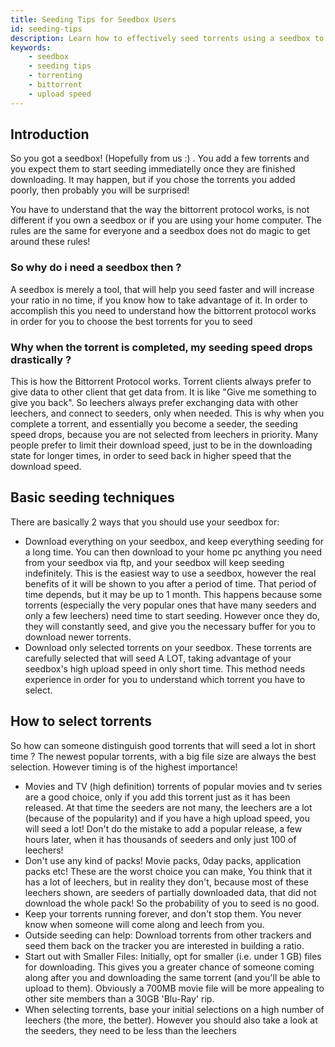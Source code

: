 ```yaml
---
title: Seeding Tips for Seedbox Users
id: seeding-tips
description: Learn how to effectively seed torrents using a seedbox to maximize your upload speed and ratio.
keywords:
    - seedbox
    - seeding tips
    - torrenting
    - bittorrent
    - upload speed
---
```


## Introduction
So you got a seedbox! (Hopefully from us :) . You add a few torrents and you expect them to start seeding immediatelly once they are finished downloading. It may happen, but if you chose the torrents you added poorly, then probably you will be surprised!

You have to understand that the way the bittorrent protocol works, is not different if you own a seedbox or if you are using your home computer. The rules are the same for everyone and a seedbox does not do magic to get around these rules!

### So why do i need a seedbox then ?
A seedbox is merely a tool, that will help you seed faster and will increase your ratio in no time, if you know how to take advantage of it. In order to accomplish this you need to understand how the bittorrent protocol works in order for you to choose the best torrents for you to seed

### Why when the torrent is completed, my seeding speed drops drastically ?
This is how the Bittorrent Protocol works. Torrent clients always prefer to give data to other client that get data from. It is like "Give me something to give you back". So leechers always prefer exchanging data with other leechers, and connect to seeders, only when needed. This is why when you complete a torrent, and essentially you become a seeder, the seeding speed drops, because you are not selected from leechers in priority. Many people prefer to limit their download speed, just to be in the downloading state for longer times, in order to seed back in higher speed that the download speed.

## Basic seeding techniques
There are basically 2 ways that you should use your seedbox for:

* Download everything on your seedbox, and keep everything seeding for a long time. You can then download to your home pc anything you need from your seedbox via ftp, and your seedbox will keep seeding indefinitely. This is the easiest way to use a seedbox, however the real benefits of it will be shown to you after a period of time. That period of time depends, but it may be up to 1 month. This happens because some torrents (especially the very popular ones that have many seeders and only a few leechers) need time to start seeding. However once they do, they will constantly seed, and give you the necessary buffer for you to download newer torrents.
* Download only selected torrents on your seedbox. These torrents are carefully selected that will seed A LOT, taking advantage of your seedbox's high upload speed in only short time. This method needs experience in order for you to understand which torrent you have to select.

## How to select torrents
So how can someone distinguish good torrents that will seed a lot in short time ? The newest popular torrents, with a big file size are always the best selection. However timing is of the highest importance!

* Movies and TV (high definition) torrents of popular movies and tv series are a good choice, only if you add this torrent just as it has been released. At that time the seeders are not many, the leechers are a lot (because of the popularity) and if you have a high upload speed, you will seed a lot! Don't do the mistake to add a popular release, a few hours later, when it has thousands of seeders and only just 100 of leechers!
* Don't use any kind of packs! Movie packs, 0day packs, application packs etc! These are the worst choice you can make, You think that it has a lot of leechers, but in reality they don't, because most of these leechers shown, are seeders of partially downloaded data, that did not download the whole pack! So the probability of you to seed is no good.
* Keep your torrents running forever, and don't stop them. You never know when someone will come along and leech from you.
* Outside seeding can help: Download torrents from other trackers and seed them back on the tracker you are interested in building a ratio.
* Start out with Smaller Files: Initially, opt for smaller (i.e. under 1 GB) files for downloading. This gives you a greater chance of someone coming along after you and downloading the same torrent (and you'll be able to upload to them). Obviously a 700MB movie file will be more appealing to other site members than a 30GB 'Blu-Ray' rip.
* When selecting torrents, base your initial selections on a high number of leechers (the more, the better). However you should also take a look at the seeders, they need to be less than the leechers